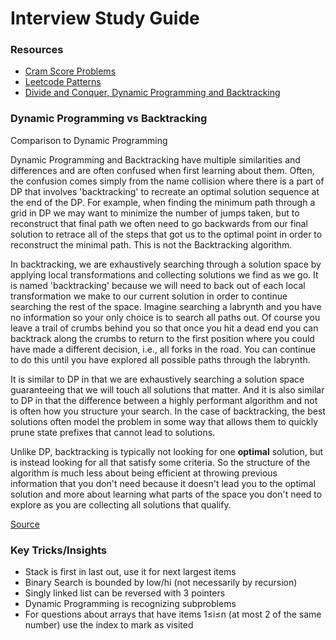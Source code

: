 # Interview Study Guide

### Resources

- [Cram Score Problems](https://jeremyaguilon.me/blog/ranking_interview_questions_by_cram_score)  
- [Leetcode Patterns](https://medium.com/leetcode-patterns)  
- [Divide and Conquer, Dynamic Programming and Backtracking](https://medium.com/algorithms-and-leetcode/note-for-divide-and-conquer-algorithms-c8bcffcd4440)

### Dynamic Programming vs Backtracking

Comparison to Dynamic Programming

Dynamic Programming and Backtracking have multiple similarities and differences and are often confused when first learning about them. Often, the confusion comes simply from the name collision where there is a part of DP that involves 'backtracking' to recreate an optimal solution sequence at the end of the DP. For example, when finding the minimum path through a grid in DP we may want to minimize the number of jumps taken, but to reconstruct that final path we often need to go backwards from our final solution to retrace all of the steps that got us to the optimal point in order to reconstruct the minimal path. This is not the Backtracking algorithm.

In backtracking, we are exhaustively searching through a solution space by applying local transformations and collecting solutions we find as we go. It is named 'backtracking' because we will need to back out of each local transformation we make to our current solution in order to continue searching the rest of the space. Imagine searching a labrynth and you have no information so your only choice is to search all paths out. Of course you leave a trail of crumbs behind you so that once you hit a dead end you can backtrack along the crumbs to return to the first position where you could have made a different decision, i.e., all forks in the road. You can continue to do this until you have explored all possible paths through the labrynth.

It is similar to DP in that we are exhaustively searching a solution space guaranteeing that we will touch all solutions that matter. And it is also similar to DP in that the difference between a highly performant algorithm and not is often how you structure your search. In the case of backtracking, the best solutions often model the problem in some way that allows them to quickly prune state prefixes that cannot lead to solutions.

Unlike DP, backtracking is typically not looking for one **optimal** solution, but is instead looking for all that satisfy some criteria. So the structure of the algorithm is much less about being efficient at throwing previous information that you don't need because it doesn't lead you to the optimal solution and more about learning what parts of the space you don't need to explore as you are collecting all solutions that qualify.

[Source](https://guides.codepath.com/compsci/Backtracking#glossary)

### Key Tricks/Insights

- Stack is first in last out, use it for next largest items  
- Binary Search is bounded by low/hi (not necessarily by recursion)  
- Singly linked list can be reversed with 3 pointers  
- Dynamic Programming is recognizing subproblems  
- For questions about arrays that have items 1≤i≤n (at most 2 of the same number) use the index to mark as visited
